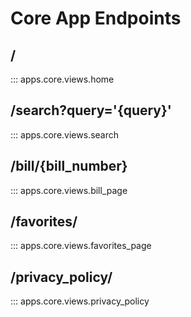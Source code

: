 # Core App Endpoints

## /

::: apps.core.views.home

## /search?query='{query}'

::: apps.core.views.search

## /bill/{bill_number}

::: apps.core.views.bill_page

## /favorites/

::: apps.core.views.favorites_page

## /privacy_policy/

::: apps.core.views.privacy_policy
 